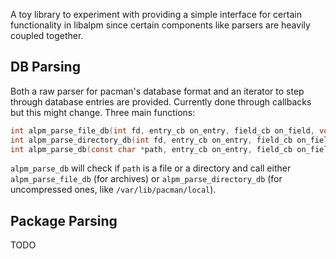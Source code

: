 A toy library to experiment with providing a simple interface for
certain functionality in libalpm since certain components like parsers
are heavily coupled together.

## DB Parsing

Both a raw parser for pacman's database format and an iterator to step
through database entries are provided. Currently done through callbacks
but this might change. Three main functions:

```c
int alpm_parse_file_db(int fd, entry_cb on_entry, field_cb on_field, void *data);
int alpm_parse_directory_db(int fd, entry_cb on_entry, field_cb on_field, void *data);
int alpm_parse_db(const char *path, entry_cb on_entry, field_cb on_field, void *data);
```

`alpm_parse_db` will check if `path` is a file or a directory and call
either `alpm_parse_file_db` (for archives) or `alpm_parse_directory_db`
(for uncompressed ones, like `/var/lib/pacman/local`).

## Package Parsing

TODO
